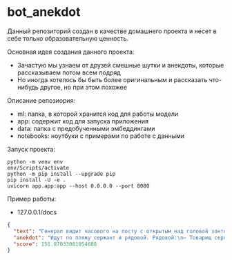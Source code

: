 # bot_anekdot

Данный репозиторий создан в качестве домашнего проекта и несет в себе только образовательную ценность.

Основная идея создания данного проекта:
- Зачастую мы узнаем от друзей смешные шутки и анекдоты, которые рассказываем потом всем подряд
- Но иногда хотелось бы быть более оригинальным и рассказать что-нибудь другое, но при этом похожее

Описание репозиория:
- ml: папка, в которой хранится код для работы модели
- app: содержит код для запуска приложения
- data: папка с предобученными эмбеддингами
- notebooks: ноутбуки с примерами по работе с данными

Запуск проекта:
```console
python -m venv env
env/Scripts/activate
python -m pip install --upgrade pip
pip install -U -e .
uvicorn app.app:app --host 0.0.0.0 --port 8080
```

Пример работы:
 - 127.0.0.1/docs
```json
{
  "text": "Генерал видит часового на посту с открытым над головой зонтом. — За всю свою долгую службу ни разу не видел солдата, который бы боялся дождя. — А я и не боюсь, у меня зонт.",
  "anekdot": "Идут по пляжу сержант и рядовой. Рядовой:\n– Товарищ сержант, не правда ли, вон у той девушки очень красивые ноги?\n– Не знаю, я еще не видел, как она марширует.",
  "score": 151.87033081054688
}
```
